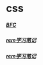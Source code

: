 # css

##### [BFC](/css/css--BFC.md)
##### [rem学习笔记](/css/css--rem学习笔记.md)
##### [rem学习笔记](/css/buttons/css-buttons)
